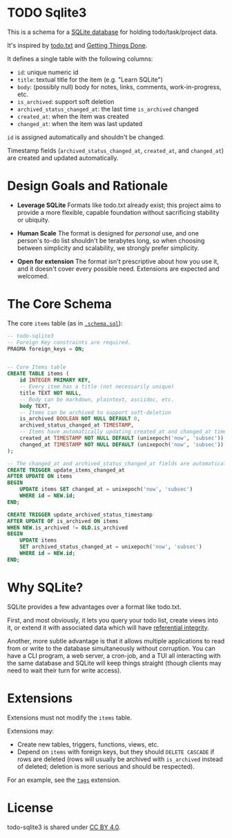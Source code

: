 # TODO Sqlite3

This is a schema for a [SQLite database](https://sqlite.org/) for holding todo/task/project data.

It's inspired by [todo.txt](http://todotxt.org/) and [Getting Things Done](https://en.wikipedia.org/wiki/Getting_Things_Done).

It defines a single table with the following columns:

- `id`: unique numeric id
- `title`: textual title for the item (e.g. "Learn SQLite")
- `body`: (possibly null) body for notes, links, comments, work-in-progress, etc.
- `is_archived`: support soft deletion
- `archived_status_changed_at`: the last time `is_archived` changed
- `created_at`: when the item was created
- `changed_at`: when the item was last updated

`id` is assigned automatically and shouldn't be changed.

Timestamp fields (`archived_status_changed_at`, `created_at`, and `changed_at`) are created and updated automatically.



# Design Goals and Rationale

- **Leverage SQLite** Formats like todo.txt already exist; this project aims to provide a more flexible, capable foundation without sacrificing stability or ubiquity. 

- **Human Scale** The format is designed for _personal_ use, and one person's to-do list shouldn't be terabytes long, so when choosing between simplicity and scalability, we strongly prefer simplicity.

- **Open for extension** The format isn't prescriptive about how you use it, and it doesn't cover every possible need. Extensions are expected and welcomed.


# The Core Schema

The core `items` table (as in [`.schema.sql`](./schema.sql)):

```sql
-- todo-sqlite3
-- Foreign Key constraints are required.
PRAGMA foreign_keys = ON;


-- Core Items table
CREATE TABLE items (
    id INTEGER PRIMARY KEY,
    -- Every item has a title (not necessarily unique)
    title TEXT NOT NULL,
    -- Body can be markdown, plaintext, asciidoc, etc.
    body TEXT,
    -- Items can be archived to support soft-deletion
    is_archived BOOLEAN NOT NULL DEFAULT 0,
    archived_status_changed_at TIMESTAMP,
    -- Items have automatically updating created_at and changed_at timestamps
    created_at TIMESTAMP NOT NULL DEFAULT (unixepoch('now', 'subsec')),
    changed_at TIMESTAMP NOT NULL DEFAULT (unixepoch('now', 'subsec'))
);

-- The changed_at and archived_status_changed_at fields are automatically updated.
CREATE TRIGGER update_items_changed_at 
AFTER UPDATE ON items
BEGIN
    UPDATE items SET changed_at = unixepoch('now', 'subsec')
    WHERE id = NEW.id;
END;

CREATE TRIGGER update_archived_status_timestamp
AFTER UPDATE OF is_archived ON items
WHEN NEW.is_archived != OLD.is_archived
BEGIN
    UPDATE items 
    SET archived_status_changed_at = unixepoch('now', 'subsec')
    WHERE id = NEW.id;
END;
```

# Why SQLite?

SQLite provides a few advantages over a format like todo.txt.

First, and most obviously, it lets you query your todo list, create views into it, or extend it with associated data which will have [referential integrity](https://en.wikipedia.org/wiki/Referential_integrity).

Another, more subtle advantage is that it allows multiple applications to read from or write to the database simultaneously without corruption. You can have a CLI program, a web server, a cron-job, and a TUI all interacting with the same database and SQLite will keep things straight (though clients may need to wait their turn for write access).


# Extensions

Extensions must not modify the `items` table.

Extensions may:

- Create new tables, triggers, functions, views, etc.
- Depend on `items` with foreign keys, but they should `DELETE CASCADE` if rows are deleted (rows will usually be archived with `is_archived` instead of deleted; deletion is more serious and should be respected).

For an example, see the [`tags`](./extensions/tags.sql) extension.


# License

todo-sqlite3 is shared under [CC BY 4.0](https://creativecommons.org/licenses/by/4.0/).
